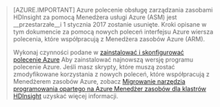 > [AZURE.IMPORTANT] Azure polecenie obsługę zarządzania zasobami HDInsight za pomocą Menedżera usługi Azure (ASM) jest __przestarzałe__i 1 stycznia 2017 zostanie usunięte. Kroki opisane w tym dokumencie za pomocą nowych poleceń interfejsu Azure wiersza polecenia, które współpracują z Menedżera zasobów Azure (ARM).
>
> Wykonaj czynności podane w [zainstalować i skonfigurować polecenie Azure](../articles/xplat-cli-install.md) Aby zainstalować najnowszą wersję programu polecenie Azure. Jeśli masz skrypty, które muszą zostać zmodyfikowane korzystania z nowych poleceń, które współpracują z Menedżerem zasobów Azure, zobacz [Migrowanie narzędzia programowania opartego na Azure Menedżer zasobów dla klastrów HDInsight](../articles/hdinsight/hdinsight-hadoop-development-using-azure-resource-manager.md) uzyskać więcej informacji.


